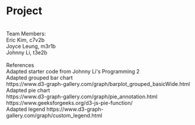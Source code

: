 # Project
<br>
Team Members:
<br>
Eric Kim, c7v2b
<br>
Joyce Leung, m3r1b
<br>
Johnny Li, t3e2b
<br>
<br>
References
<br>
Adapted starter code from Johnny Li's Programming 2
<br>
Adapted grouped bar chart
<br>
https://www.d3-graph-gallery.com/graph/barplot_grouped_basicWide.html
<br>
Adapted pie chart
<br>
https://www.d3-graph-gallery.com/graph/pie_annotation.html
<br>
https://www.geeksforgeeks.org/d3-js-pie-function/
<br>
Adapted legend
https://www.d3-graph-gallery.com/graph/custom_legend.html